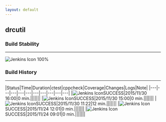 ```yaml
---
layout: default
---
```

## drcutil
### Build Stability
___
![Jenkins Icon](http://jenkinshrg.github.io/images/48x48/health-80plus.png)
100%
  
### Build History
___
|Status|Time|Duration|<span class='badge'>ctest</span>|<span class='badge'>cppcheck</span>|Coverage|Changes|Logs|Note|
|---|---|---|---|---|---|---|---|---|---|
|![Jenkins Icon](http://jenkinshrg.github.io/images/24x24/blue.png)SUCCESS|2015/11/30 16:00|0 min.|||||||
|![Jenkins Icon](http://jenkinshrg.github.io/images/24x24/blue.png)SUCCESS|2015/11/30 15:00|0 min.|||||||
|![Jenkins Icon](http://jenkinshrg.github.io/images/24x24/blue.png)SUCCESS|2015/11/30 11:22|12 min.|||||||
|![Jenkins Icon](http://jenkinshrg.github.io/images/24x24/blue.png)SUCCESS|2015/11/24 12:01|0 min.|||||||
|![Jenkins Icon](http://jenkinshrg.github.io/images/24x24/blue.png)SUCCESS|2015/11/24 09:01|0 min.|||||||
